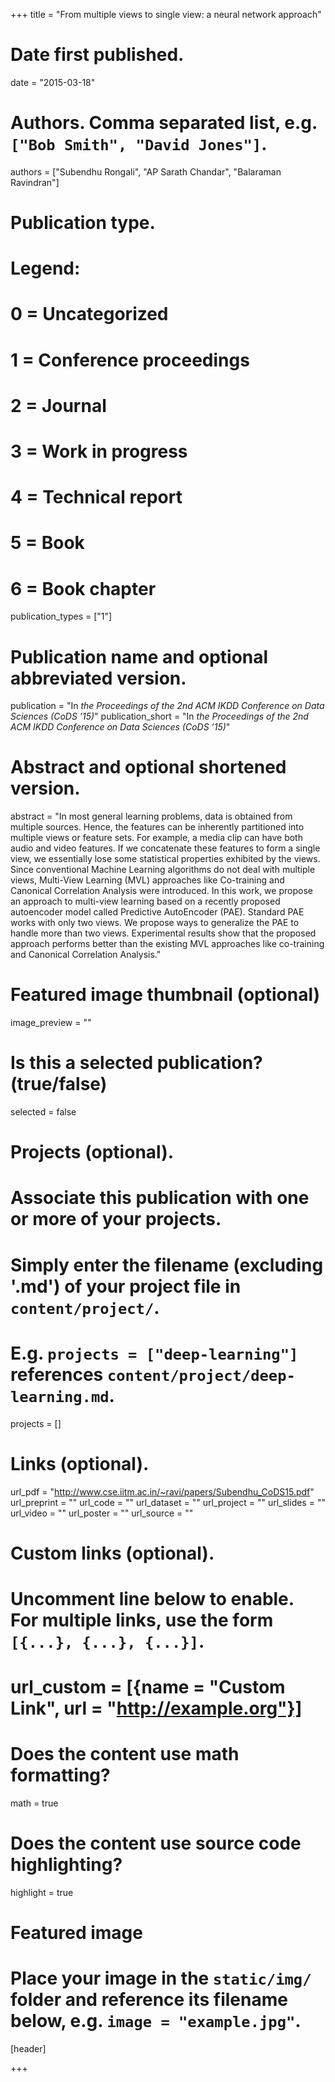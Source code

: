 +++
title = "From multiple views to single view: a neural network approach"

# Date first published.
date = "2015-03-18"

# Authors. Comma separated list, e.g. `["Bob Smith", "David Jones"]`.
authors = ["Subendhu Rongali", "AP Sarath Chandar", "Balaraman Ravindran"]

# Publication type.
# Legend:
# 0 = Uncategorized
# 1 = Conference proceedings
# 2 = Journal
# 3 = Work in progress
# 4 = Technical report
# 5 = Book
# 6 = Book chapter
publication_types = ["1"]

# Publication name and optional abbreviated version.
publication = "In *the Proceedings of the 2nd ACM IKDD Conference on Data Sciences (CoDS ’15)*"
publication_short = "In *the Proceedings of the 2nd ACM IKDD Conference on Data Sciences (CoDS ’15)*"

# Abstract and optional shortened version.
abstract = "In most general learning problems, data is obtained from multiple sources. Hence, the features can be inherently partitioned into multiple views or feature sets. For example, a media clip can have both audio and video features. If we concatenate these features to form a single view, we essentially lose some statistical properties exhibited by the views. Since conventional Machine Learning algorithms do not deal with multiple views, Multi-View Learning (MVL) approaches like Co-training and Canonical Correlation Analysis were introduced. In this work, we propose an approach to multi-view learning based on a recently proposed autoencoder model called Predictive AutoEncoder (PAE). Standard PAE works with only two views. We propose ways to generalize the PAE to handle more than two views. Experimental results show that the proposed approach performs better than the existing MVL approaches like co-training and Canonical Correlation Analysis."

# Featured image thumbnail (optional)
image_preview = ""

# Is this a selected publication? (true/false)
selected = false

# Projects (optional).
#   Associate this publication with one or more of your projects.
#   Simply enter the filename (excluding '.md') of your project file in `content/project/`.
#   E.g. `projects = ["deep-learning"]` references `content/project/deep-learning.md`.
projects = []

# Links (optional).
url_pdf = "http://www.cse.iitm.ac.in/~ravi/papers/Subendhu_CoDS15.pdf"
url_preprint = ""
url_code = ""
url_dataset = ""
url_project = ""
url_slides = ""
url_video = ""
url_poster = ""
url_source = ""

# Custom links (optional).
#   Uncomment line below to enable. For multiple links, use the form `[{...}, {...}, {...}]`.
# url_custom = [{name = "Custom Link", url = "http://example.org"}]

# Does the content use math formatting?
math = true

# Does the content use source code highlighting?
highlight = true

# Featured image
# Place your image in the `static/img/` folder and reference its filename below, e.g. `image = "example.jpg"`.
[header]

+++

